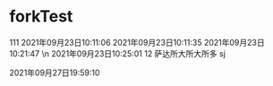 # forkTest
111
2021年09月23日10:11:06
2021年09月23日10:11:35
2021年09月23日10:21:47
\n
2021年09月23日10:25:01   12
萨达所大所大所多
sj

2021年09月27日19:59:10

